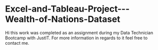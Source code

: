 # Excel-and-Tableau-Project---Wealth-of-Nations-Dataset
Hi this work was completed as an assignment during my Data Technician Bootcamp with JustIT.
For more information in regards to it feel free to contact me.
